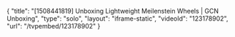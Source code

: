 {
    "title": "[1508441819] Unboxing Lightweight Meilenstein Wheels | GCN Unboxing",
    "type": "solo",
    "layout": "iframe-static",
    "videoId": "123178902",
    "url": "\/tvpembed\/123178902"
}